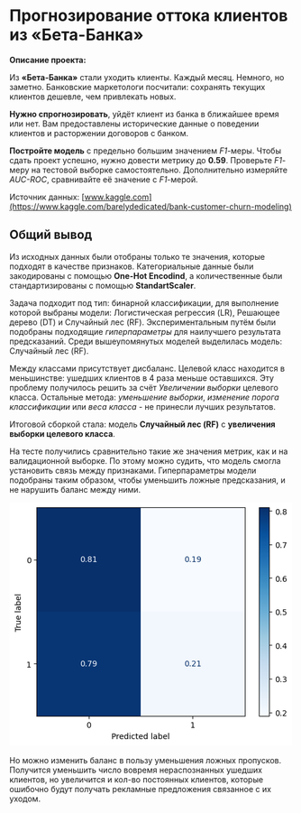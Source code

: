 # Прогнозирование оттока клиентов из «Бета-Банка»

**Описание проекта:**

Из **«Бета-Банка»** стали уходить клиенты. Каждый месяц. Немного, но заметно. Банковские маркетологи посчитали: сохранять текущих клиентов дешевле, чем привлекать новых.

**Нужно спрогнозировать**, уйдёт клиент из банка в ближайшее время или нет. Вам предоставлены исторические данные о поведении клиентов и расторжении договоров с банком. 

**Постройте модель** с предельно большим значением *F1*-меры. Чтобы сдать проект успешно, нужно довести метрику до **0.59**. Проверьте *F1*-меру на тестовой выборке самостоятельно. Дополнительно измеряйте *AUC-ROC*, сравнивайте её значение с *F1*-мерой.

Источник данных: [www.kaggle.com](https://www.kaggle.com/barelydedicated/bank-customer-churn-modeling)

## Общий вывод

Из исходных данных были отобраны только те значения, которые подходят в качестве признаков. Категориальные данные были закодированы с помощью **One-Hot Encodind**, а количественные были стандартизированы с помощью **StandartScaler**.

Задача подходит под тип: бинарной классификации, для выполнение которой выбраны модели: Логистическая регрессия (LR), Решающее дерево (DT) и Случайный лес (RF). Экспериментальным путём были подобраны подходящие _гиперпараметры_ для наилучшего результата предсказаний. Среди вышеупомянутых моделей выделилась модель: Случайный лес (RF).

Между классами присутствует дисбаланс. Целевой класс находится в меньшинстве: ушедших клиентов в 4 раза меньше оставшихся. Эту проблему получилось решить за счёт _Увеличении выборки_ целевого класса. Остальные метода: _уменьшение выборки_, _изменение порога классификации_ или _веса класса_ - не принесли лучших результатов.

Итоговой сборкой стала: модель **Случайный лес (RF)** с **увеличения выборки целевого класса**.

На тесте получились сравнительно такие же значения метрик, как и на валидационной выборке. По этому можно судить, что модель смогла установить связь между признаками. Гиперпараметры модели подобраны таким образом, чтобы уменьшить ложные предсказания, и не нарушить баланс между ними.

![Матрица ошибок модели "Случайного леса"](https://github.com/danspers/7.Customer-churn/raw/main/confusion_matrix_RandomForest.png)

Но можно изменить баланс в пользу уменьшения ложных пропусков. Получится уменьшить число вовремя нераспознанных ушедших клиентов, но увеличится и кол-во постоянных клиентов, которые ошибочно будут получать рекламные предложения связанное с их уходом.